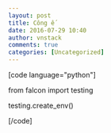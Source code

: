 ```yaml
---
layout: post
title: Công ế
date: 2016-07-29 10:40
author: vnstack
comments: true
categories: [Uncategorized]
---
```

[code language="python"]

from falcon import testing

testing.create_env()

[/code]
